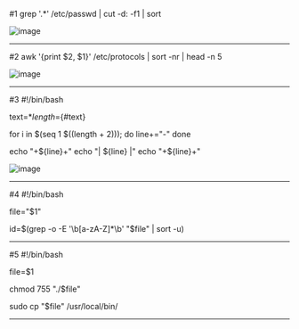 #1
grep '.*' /etc/passwd | cut -d: -f1 | sort

![image](https://github.com/user-attachments/assets/1a4190f3-58d0-4443-bc59-64cfed8ed429)

_______________________________________________________________
#2
awk '{print $2, $1}' /etc/protocols | sort -nr | head -n 5

![image](https://github.com/user-attachments/assets/274a75f6-ffde-470c-a471-36b18787891d)

________________________________________________________________
#3
#!/bin/bash

text=$*
length=${#text}

for i in $(seq 1 $((length + 2))); do
  line+="-"
done

echo "+${line}+"
echo "| ${line} |"
echo "+${line}+"

![image](https://github.com/user-attachments/assets/5cf14ba4-e30d-4bb4-8042-3acc8614394b)

____________________________________________________________________
#4
#!/bin/bash

file="$1"

id=$(grep -o -E '\b[a-zA-Z]*\b' "$file" | sort -u)
____________________________________________________________________
#5
#!/bin/bash

file=$1

chmod 755 "./$file"

sudo cp "$file" /usr/local/bin/
___________________________________________________________________
